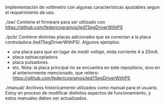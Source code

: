Implementación de voltímetro con algunas características ajustables segun el requerimiento de uso.

./sw/
Contiene el firmware para ser utilizado con https://github.com/federicogramos/led7SegDriverWithPS

./pcb/
Contiene distintas placas adicionales que se conectan a la placa controladora (led7SegDriverWithPS). Algunos ejemplos:
- una placa para que en lugar de medir voltaje, mida corriente 4 a 20mA.
- placa optoacopladora.
- placa pulsadores.
- etc.
Nota: la placa principal no se encuentra en este repositorio, sino en al anteriormente mencionado, que reitero: https://github.com/federicogramos/led7SegDriverWithPS

./manual/
Archivos historicamente utilizados como manual para el usuario. Estoy en proceso de modificar distintos aspectos de funcionamiento, y estos manuales deben ser actualizados.